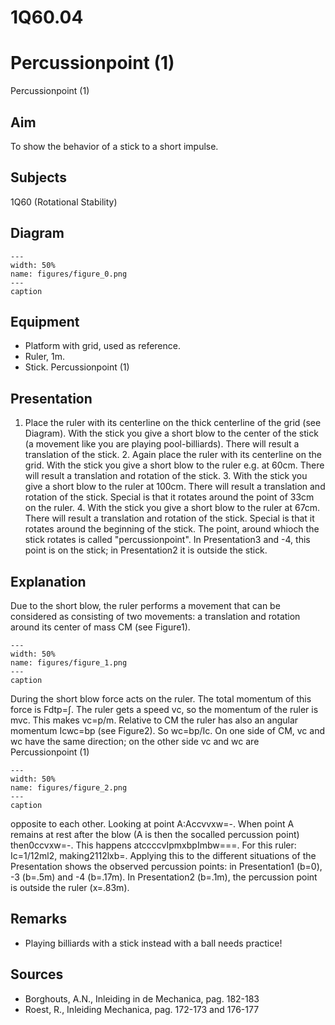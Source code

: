 # 1Q60.04 
  # Percussionpoint (1) 
 Percussionpoint (1)   
  
## Aim   
 To show the behavior of a stick to a short impulse.    
  
## Subjects   
 1Q60 (Rotational Stability)   
  
## Diagram   
   
```{figure} figures/figure_0.png  
---  
width: 50%  
name: figures/figure_0.png  
---  
caption  
``` 
      
  
## Equipment   
 
 *  Platform with grid, used as reference. 
 *  Ruler, 1m. 
 *  Stick. Percussionpoint (1)
    
  
## Presentation   
 1. Place the ruler with its centerline on the thick centerline of the grid (see Diagram). With the stick you give a short blow to the center of the stick (a movement like you are playing pool-billiards). There will result a translation of the stick. 2. Again place the ruler with its centerline on the grid. With the stick you give a short blow to the ruler e.g. at 60cm. There will result a translation and rotation of the stick. 3. With the stick you give a short blow to the ruler at 100cm. There will result a translation and rotation of the stick. Special is that it rotates around the point of 33cm on the ruler. 4. With the stick you give a short blow to the ruler at 67cm. There will result a translation and rotation of the stick. Special is that it rotates around the beginning of the stick.  The point, around whioch the stick rotates is called "percussionpoint". In Presentation3 and -4, this point is on the stick; in Presentation2 it is outside the stick.    
  
## Explanation   
 Due to the short blow, the ruler performs a movement that can be considered as consisting of two movements: a translation and rotation around its center of mass CM (see Figure1).     
```{figure} figures/figure_1.png  
---  
width: 50%  
name: figures/figure_1.png  
---  
caption  
``` 
 During the short blow force acts on the ruler. The total momentum of this force is Fdtp=∫. The ruler gets a speed vc, so the momentum of the ruler is mvc. This makes vc=p/m. Relative to CM the ruler has also an angular momentum Icwc=bp (see Figure2). So wc=bp/Ic. On one side of CM, vc and wc have the same direction; on the other side vc and wc are   Percussionpoint (1)   
```{figure} figures/figure_2.png  
---  
width: 50%  
name: figures/figure_2.png  
---  
caption  
``` 
 opposite to each other. Looking at point A:Accvvxw=-. When point A remains at rest after the blow (A is then the socalled percussion point) then0ccvxw=-. This happens atccccvIpmxbpImbw===. For this ruler: Ic=1/12ml2, making2112lxb=. Applying this to the different situations of the Presentation shows the observed percussion points: in Presentation1 (b=0), -3 (b=.5m) and -4 (b=.17m). In Presentation2 (b=.1m), the percussion point is outside the ruler (x=.83m).    
  
## Remarks   
 
 *  Playing billiards with a stick instead with a ball needs practice!
   
  
## Sources   
 
 *  Borghouts, A.N., Inleiding in de Mechanica, pag. 182-183 
 *  Roest, R., Inleiding Mechanica, pag. 172-173 and 176-177
  